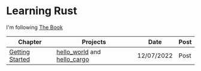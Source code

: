# Learning Rust

I'm following [The Book](https://rust-book.cs.brown.edu/experiment-intro.html)

| Chapter  | Projects | Date | Post
| ------------- | ------------- | ------------- | ------------- |
| [Getting Started](https://rust-book.cs.brown.edu/ch01-00-getting-started.html)  | [hello_world](projects/hello_world/README.md) and [hello_cargo](projects/hello_cargo/README.md)  | 12/07/2022 | Post